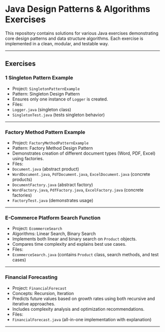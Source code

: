 # Java Design Patterns & Algorithms Exercises

This repository contains solutions for various Java exercises demonstrating core design patterns and data structure algorithms. Each exercise is implemented in a clean, modular, and testable way.

---

## Exercises

### 1️ Singleton Pattern Example
- Project: `SingletonPatternExample`
- Pattern: Singleton Design Pattern
-  Ensures only one instance of `Logger` is created.
-  Files:
  - `Logger.java` (singleton class)
  - `SingletonTest.java` (tests singleton behavior)

---

###  Factory Method Pattern Example
- Project: `FactoryMethodPatternExample`
- Pattern: Factory Method Design Pattern
-  Demonstrates creation of different document types (Word, PDF, Excel) using factories.
-  Files:
  - `Document.java` (abstract product)
  - `WordDocument.java`, `PdfDocument.java`, `ExcelDocument.java` (concrete products)
  - `DocumentFactory.java` (abstract factory)
  - `WordFactory.java`, `PdfFactory.java`, `ExcelFactory.java` (concrete factories)
  - `FactoryTest.java` (demonstrates usage)

---

###  E-Commerce Platform Search Function
- Project: `EcommerceSearch`
- Algorithms: Linear Search, Binary Search
-  Implements both linear and binary search on `Product` objects.
-  Compares time complexity and explains best use cases.
-  Files:
  - `EcommerceSearch.java` (contains `Product` class, search methods, and test cases)

---

###  Financial Forecasting
- Project: `FinancialForecast`
- Concepts: Recursion, Iteration
-  Predicts future values based on growth rates using both recursive and iterative approaches.
-  Includes complexity analysis and optimization recommendations.
-  Files:
  - `FinancialForecast.java` (all-in-one implementation with explanation)

---


